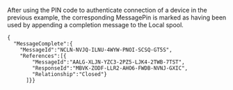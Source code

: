 
After using the PIN code to authenticate connection of a device in the previous 
example, the corresponding MessagePin is marked as having been used by appending 
a completion message to the Local spool.


~~~~
{
  "MessageComplete":{
    "MessageId":"NCLN-NVJQ-ILNU-4WYW-PNOI-SCSQ-GT5S",
    "References":[{
        "MessageId":"AALG-XLJN-YZC3-2PZ5-LJK4-2TWB-7TST",
        "ResponseId":"MBVK-ZODF-LLR2-AHO6-FWDB-NVNJ-GXIC",
        "Relationship":"Closed"}
      ]}}
~~~~


